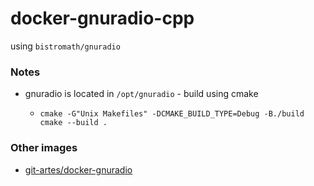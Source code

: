 docker-gnuradio-cpp
===================
using `bistromath/gnuradio`

### Notes
- gnuradio is located in `/opt/gnuradio` - build using cmake
    - ```
      cmake -G"Unix Makefiles" -DCMAKE_BUILD_TYPE=Debug -B./build 
      cmake --build .
      ```

### Other images
- [git-artes/docker-gnuradio](https://github.com/git-artes/docker-gnuradio)